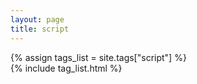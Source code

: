```yaml
---
layout: page
title: script
---
```


{% assign tags_list = site.tags["script"] %}  
{% include tag_list.html %}

